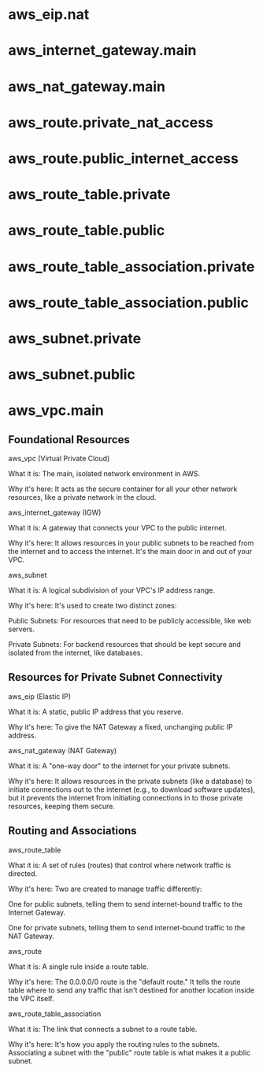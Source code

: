 
  # aws_eip.nat 
  # aws_internet_gateway.main 
  # aws_nat_gateway.main 
  # aws_route.private_nat_access 
  # aws_route.public_internet_access 
  # aws_route_table.private 
  # aws_route_table.public 
  # aws_route_table_association.private
  # aws_route_table_association.public
  # aws_subnet.private
  # aws_subnet.public
  # aws_vpc.main 

## Foundational Resources
aws_vpc (Virtual Private Cloud)

What it is: The main, isolated network environment in AWS.

Why it's here: It acts as the secure container for all your other network resources, like a private network in the cloud.

aws_internet_gateway (IGW)

What it is: A gateway that connects your VPC to the public internet.

Why it's here: It allows resources in your public subnets to be reached from the internet and to access the internet. It's the main door in and out of your VPC.

aws_subnet

What it is: A logical subdivision of your VPC's IP address range.

Why it's here: It's used to create two distinct zones:

Public Subnets: For resources that need to be publicly accessible, like web servers.

Private Subnets: For backend resources that should be kept secure and isolated from the internet, like databases.

## Resources for Private Subnet Connectivity
aws_eip (Elastic IP)

What it is: A static, public IP address that you reserve.

Why it's here: To give the NAT Gateway a fixed, unchanging public IP address.

aws_nat_gateway (NAT Gateway)

What it is: A "one-way door" to the internet for your private subnets.

Why it's here: It allows resources in the private subnets (like a database) to initiate connections out to the internet (e.g., to download software updates), but it prevents the internet from initiating connections in to those private resources, keeping them secure.

## Routing and Associations
aws_route_table

What it is: A set of rules (routes) that control where network traffic is directed.

Why it's here: Two are created to manage traffic differently:

One for public subnets, telling them to send internet-bound traffic to the Internet Gateway.

One for private subnets, telling them to send internet-bound traffic to the NAT Gateway.

aws_route

What it is: A single rule inside a route table.

Why it's here: The 0.0.0.0/0 route is the "default route." It tells the route table where to send any traffic that isn't destined for another location inside the VPC itself.

aws_route_table_association

What it is: The link that connects a subnet to a route table.

Why it's here: It's how you apply the routing rules to the subnets. Associating a subnet with the "public" route table is what makes it a public subnet.